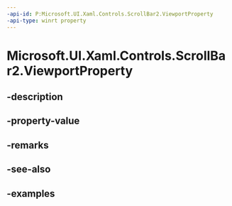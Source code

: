 ```yaml
---
-api-id: P:Microsoft.UI.Xaml.Controls.ScrollBar2.ViewportProperty
-api-type: winrt property
---
```


<!-- Property syntax.
public DependencyProperty ViewportProperty { get; }
-->

# Microsoft.UI.Xaml.Controls.ScrollBar2.ViewportProperty

## -description

## -property-value

## -remarks

## -see-also

## -examples

